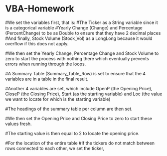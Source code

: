 # VBA-Homework

#We set the variables first, that is:
#The Ticker as a String variable since it is a categorical variable
#Yearly Change (Change) and Percentage (PercentChange) to be as Double to ensure that they have 2 decimal places
#And finally, Stock Volume (Stock_Vol) as a LongLong because it would overflow if this does not apply.

#We then set the Yearly Change, Percentage Change and Stock Volume to zero to start the process with nothing there which eventually prevents errors when running through the loops.

#A Summary Table (Summary_Table_Row) is set to ensure that the 4 variables are in a table in the final result.

#Another 4 variables are set, which include OpenP (the Opening Price), CloseP (the Closing Price), Start (as the starting variable) and Loc (the value we want to locate for which is the starting variable)

#The headings of the summary table per column are then set.

#We then set the Opening Price and Closing Price to zero to start these values fresh.

#The starting value is then equal to 2 to locate the opening price.

#For the location of the entire table
#If the tickers do not match between rows connected to each other, we set the ticker, 
